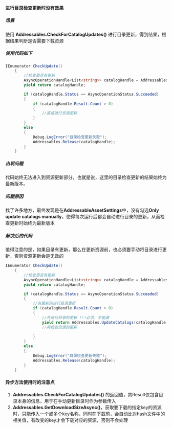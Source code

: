 #### 进行目录检查更新时没有效果
##### 场景
使用 **Addressables.CheckForCatalogUpdates()** 进行目录更新，得到结果，根据结果判断是否需要下载资源
##### 使用代码如下
``` C#
IEnumerator CheckUpdate()
    {
        //检查是否有更新
        AsyncOperationHandle<List<string>> catalogHandle = Addressables.CheckForCatalogUpdates();
        yield return catalogHandle;

        if (catalogHandle.Status == AsyncOperationStatus.Succeeded)
        {
            if (catalogHandle.Result.Count > 0)
            {
                //直接进行资源更新
            }
        }
        else
        {
            Debug.LogError("目录检查更新失败");
            Addressables.Release(catalogHandle);
        }
    }
```
##### 出现问题
代码始终无法进入到资源更新部分，也就是说，这里的目录检查更新的结果始终为最新版本。
##### 问题原因
找了许多地方，最终发现是在**AddressableAssetSettings**中，没有勾选**Only update catalogs manually**，使得每次运行后都会自动进行目录的更新，从而检查更新时始终为最新版本
##### 解决后的代码
值得注意的是，如果目录有更新，那么在更新资源前，也必须要手动将目录进行更新，否则资源更新会是无效的
``` C#
IEnumerator CheckUpdate()
    {
        //检查是否有更新
        AsyncOperationHandle<List<string>> catalogHandle = Addressables.CheckForCatalogUpdates();
        yield return catalogHandle;

        if (catalogHandle.Status == AsyncOperationStatus.Succeeded)
        {
            //有更新则进行目录更新
            if (catalogHandle.Result.Count > 0)
            {
                //先进行目录的更新 !!!必须，不能漏
                yield return Addressables.UpdateCatalogs(catalogHandle.Result);
                //再检查资源的更新
                
            }
        }
        else
        {
            Debug.LogError("目录检查更新失败");
            Addressables.Release(catalogHandle);
        }
    }
```
#### 异步方法使用时的注意点
1.  **Addressables.CheckForCatalogUpdates()** 的返回值，其Result仅包含目录本身的信息，用于在手动更新目录时作为参数传入
2. **Addressables.GetDownloadSizeAsync()**，获取要下载的指定key的资源时，只能传入一个或多个key名称，同时在下载前，会自动比对hash文件中的相关值，有改变的key才会下载对应的资源，否则不会处理